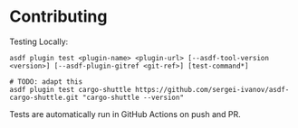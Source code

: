 # Contributing

Testing Locally:

```shell
asdf plugin test <plugin-name> <plugin-url> [--asdf-tool-version <version>] [--asdf-plugin-gitref <git-ref>] [test-command*]

# TODO: adapt this
asdf plugin test cargo-shuttle https://github.com/sergei-ivanov/asdf-cargo-shuttle.git "cargo-shuttle --version"
```

Tests are automatically run in GitHub Actions on push and PR.
